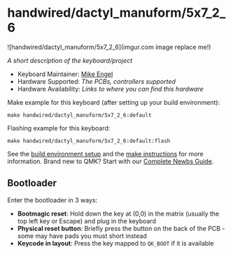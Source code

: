 # handwired/dactyl_manuform/5x7_2_6

![handwired/dactyl_manuform/5x7_2_6](imgur.com image replace me!)

*A short description of the keyboard/project*

* Keyboard Maintainer: [Mike Engel](https://github.com/mike-engel)
* Hardware Supported: *The PCBs, controllers supported*
* Hardware Availability: *Links to where you can find this hardware*

Make example for this keyboard (after setting up your build environment):

    make handwired/dactyl_manuform/5x7_2_6:default

Flashing example for this keyboard:

    make handwired/dactyl_manuform/5x7_2_6:default:flash

See the [build environment setup](https://docs.qmk.fm/#/getting_started_build_tools) and the [make instructions](https://docs.qmk.fm/#/getting_started_make_guide) for more information. Brand new to QMK? Start with our [Complete Newbs Guide](https://docs.qmk.fm/#/newbs).

## Bootloader

Enter the bootloader in 3 ways:

* **Bootmagic reset**: Hold down the key at (0,0) in the matrix (usually the top left key or Escape) and plug in the keyboard
* **Physical reset button**: Briefly press the button on the back of the PCB - some may have pads you must short instead
* **Keycode in layout**: Press the key mapped to `QK_BOOT` if it is available
